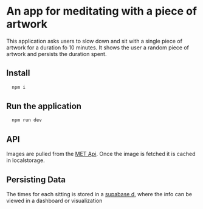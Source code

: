 # An app for meditating with a piece of artwork

This application asks users to slow down and sit with a single piece of artwork for a duration fo 10 minutes. It shows the user a random piece of artwork and persists the duration spent.

## Install

```bash
  npm i
```

## Run the application
```bash
  npm run dev
```

## API

Images are pulled from the [MET Api](https://metmuseum.github.io/). Once the image is fetched it is cached in localstorage.

## Persisting Data

The times for each sitting is stored in a [supabase d](https://supabase.com/), where the info can be viewed in a dashboard or visualization

